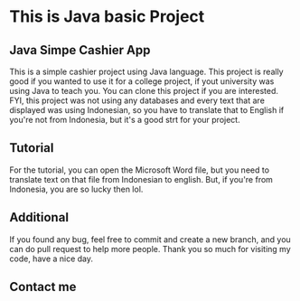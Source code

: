# This is Java basic Project

## Java Simpe Cashier App
This is a simple cashier project using Java language. This project is really good if you wanted to use it for a college project, if yout university was using Java to teach you. You can clone this project if you are interested. FYI, this project was not using any databases and every text that are displayed was using Indonesian, so you have to translate that to English if you're not from Indonesia, but it's a good strt for your project.

## Tutorial
For the tutorial, you can open the Microsoft Word file, but you need to translate text on that file from Indonesian to english. But, if you're from Indonesia, you are so lucky then lol.

## Additional
If you found any bug, feel free to commit and create a new branch, and you can do pull request to help more people. Thank you so much for visiting my code, have a nice day.

## Contact me
<a href="https://www.instagram.com/ilhammsbkhl" target="_blank">